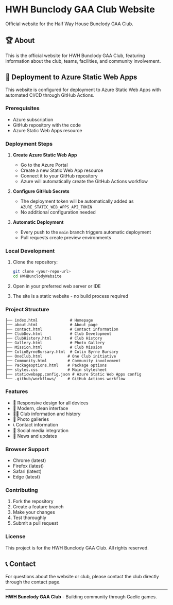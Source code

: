 # HWH Bunclody GAA Club Website

Official website for the Half Way House Bunclody GAA Club.

## 🏆 About

This is the official website for HWH Bunclody GAA Club, featuring information about the club, teams, facilities, and community involvement.

## 🚀 Deployment to Azure Static Web Apps

This website is configured for deployment to Azure Static Web Apps with automated CI/CD through GitHub Actions.

### Prerequisites

- Azure subscription
- GitHub repository with the code
- Azure Static Web Apps resource

### Deployment Steps

1. **Create Azure Static Web App**
   - Go to the Azure Portal
   - Create a new Static Web App resource
   - Connect it to your GitHub repository
   - Azure will automatically create the GitHub Actions workflow

2. **Configure GitHub Secrets**
   - The deployment token will be automatically added as `AZURE_STATIC_WEB_APPS_API_TOKEN`
   - No additional configuration needed

3. **Automatic Deployment**
   - Every push to the `main` branch triggers automatic deployment
   - Pull requests create preview environments

### Local Development

1. Clone the repository:
   ```bash
   git clone <your-repo-url>
   cd HWHBunclodyWebsite
   ```

2. Open in your preferred web server or IDE
3. The site is a static website - no build process required

### Project Structure

```
├── index.html              # Homepage
├── about.html              # About page
├── contact.html            # Contact information
├── ClubDev.html            # Club Development
├── ClubHistory.html        # Club History
├── Gallery.html            # Photo Gallery
├── Mission.html            # Club Mission
├── ColinByrneBursary.html  # Colin Byrne Bursary
├── OneClub.html           # One Club initiative
├── Community.html         # Community involvement
├── Packageoptions.html    # Package options
├── styles.css             # Main stylesheet
├── staticwebapp.config.json # Azure Static Web Apps config
└── .github/workflows/     # GitHub Actions workflow
```

### Features

- 📱 Responsive design for all devices
- 🎨 Modern, clean interface
- 🏃‍♂️ Club information and history
- 📸 Photo galleries
- 📞 Contact information
- 🔗 Social media integration
- 📰 News and updates

### Browser Support

- Chrome (latest)
- Firefox (latest)
- Safari (latest)
- Edge (latest)

### Contributing

1. Fork the repository
2. Create a feature branch
3. Make your changes
4. Test thoroughly
5. Submit a pull request

### License

This project is for the HWH Bunclody GAA Club. All rights reserved.

## 📞 Contact

For questions about the website or club, please contact the club directly through the contact page.

---

**HWH Bunclody GAA Club** - Building community through Gaelic games.
